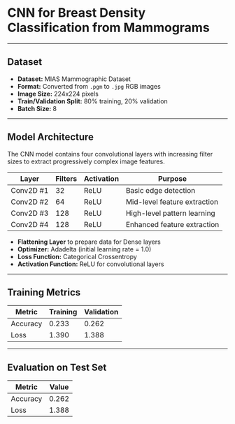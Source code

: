 # CNN for Breast Density Classification from Mammograms

---

## Dataset

- **Dataset:** MIAS Mammographic Dataset  
- **Format:** Converted from `.pgm` to `.jpg` RGB images  
- **Image Size:** 224x224 pixels  
- **Train/Validation Split:** 80% training, 20% validation  
- **Batch Size:** 8  

---

## Model Architecture

The CNN model contains four convolutional layers with increasing filter sizes to extract progressively complex image features.

| Layer       | Filters | Activation | Purpose                       |
|-------------|---------|------------|-------------------------------|
| Conv2D #1   | 32      | ReLU       | Basic edge detection          |
| Conv2D #2   | 64      | ReLU       | Mid-level feature extraction  |
| Conv2D #3   | 128     | ReLU       | High-level pattern learning   |
| Conv2D #4   | 128     | ReLU       | Enhanced feature extraction   |

- **Flattening Layer** to prepare data for Dense layers  
- **Optimizer:** Adadelta (initial learning rate = 1.0)  
- **Loss Function:** Categorical Crossentropy  
- **Activation Function:** ReLU for convolutional layers  

---

## Training Metrics

| Metric   | Training       | Validation     |
|----------|----------------|----------------|
| Accuracy | 0.233          | 0.262          |
| Loss     | 1.390          | 1.388          |

---

## Evaluation on Test Set

| Metric   | Value           |
|----------|-----------------|
| Accuracy | 0.262           |
| Loss     | 1.388           |
